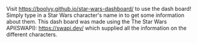 Visit https://boolyy.github.io/star-wars-dashboard/ to use the dash board! 
Simply type in a Star Wars character's name in to get some information about them.
This dash board was made using the The Star Wars API(SWAPI): https://swapi.dev/ which supplied all the information on the different 
characters.
